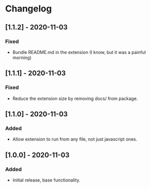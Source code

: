 # Changelog

## [1.1.2] - 2020-11-03
### Fixed
- Bundle README.md in the extension (I know, but it was a painful morning)

## [1.1.1] - 2020-11-03
### Fixed
- Reduce the extension size by removing docs/ from package.

## [1.1.0] - 2020-11-03
### Added
- Allow extension to run from any file, not just javascript ones.

## [1.0.0] - 2020-11-03
### Added
- Initial release, base functionality.
